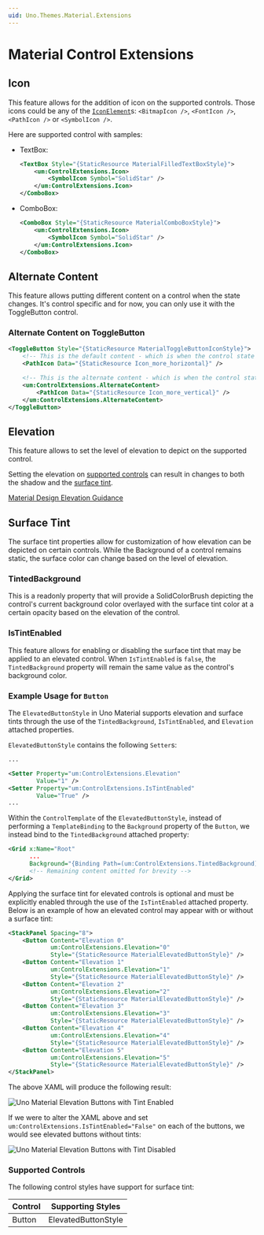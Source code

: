 ```yaml
---
uid: Uno.Themes.Material.Extensions
---
```


# Material Control Extensions

## Icon

This feature allows for the addition of icon on the supported controls. Those icons could be any of the [`IconElement`](https://docs.microsoft.com/en-us/windows/windows-app-sdk/api/winrt/microsoft.ui.xaml.controls.iconelement)s: `<BitmapIcon />`, `<FontIcon />`, `<PathIcon />` or `<SymbolIcon />`.

Here are supported control with samples:

* TextBox:

    ```xml
    <TextBox Style="{StaticResource MaterialFilledTextBoxStyle}">
        <um:ControlExtensions.Icon>
            <SymbolIcon Symbol="SolidStar" />
        </um:ControlExtensions.Icon>
    </ComboBox>
    ```

* ComboBox:

    ```xml
    <ComboBox Style="{StaticResource MaterialComboBoxStyle}">
        <um:ControlExtensions.Icon>
            <SymbolIcon Symbol="SolidStar" />
        </um:ControlExtensions.Icon>
    </ComboBox>
    ```

## Alternate Content

This feature allows putting different content on a control when the state changes.
It's control specific and for now, you can only use it with the ToggleButton control.

### Alternate Content on ToggleButton

```xml
<ToggleButton Style="{StaticResource MaterialToggleButtonIconStyle}">
    <!-- This is the default content - which is when the control state is UNCHECKED (the default value of a ToggleButton) -->
    <PathIcon Data="{StaticResource Icon_more_horizontal}" />

    <!-- This is the alternate content - which is when the control state is CHECKED -->
    <um:ControlExtensions.AlternateContent>
        <PathIcon Data="{StaticResource Icon_more_vertical}" />
    </um:ControlExtensions.AlternateContent>
</ToggleButton>
```

## Elevation

This feature allows to set the level of elevation to depict on the supported control.

Setting the elevation on [supported controls](#supported-controls) can result in changes to both the shadow and the [surface tint](#surface-tint).

[Material Design Elevation Guidance](https://m3.material.io/styles/elevation/overview)

## Surface Tint

The surface tint properties allow for customization of how elevation can be depicted on certain controls. While the Background of a control remains static, the surface color can change based on the level of elevation.

### TintedBackground

This is a readonly property that will provide a SolidColorBrush depicting the control's current background color overlayed with the surface tint color at a certain opacity based on the elevation of the control.

### IsTintEnabled

This feature allows for enabling or disabling the surface tint that may be applied to an elevated control. When `IsTintEnabled` is `false`, the `TintedBackground` property will remain the same value as the control's background color.

### Example Usage for `Button`

The `ElevatedButtonStyle` in Uno Material supports elevation and surface tints through the use of the `TintedBackground`, `IsTintEnabled`, and `Elevation` attached properties.

`ElevatedButtonStyle` contains the following `Setter`s:

```xml
...

<Setter Property="um:ControlExtensions.Elevation"
        Value="1" />
<Setter Property="um:ControlExtensions.IsTintEnabled"
        Value="True" />
...
```

Within the `ControlTemplate` of the `ElevatedButtonStyle`, instead of performing a `TemplateBinding` to the `Background` property of the `Button`, we instead bind to the `TintedBackground` attached property:

```xml
<Grid x:Name="Root"
      ...
      Background="{Binding Path=(um:ControlExtensions.TintedBackground), RelativeSource={RelativeSource TemplatedParent}}">
      <!-- Remaining content omitted for brevity -->
</Grid>
```

Applying the surface tint for elevated controls is optional and must be explicitly enabled through the use of the `IsTintEnabled` attached property. Below is an example of how an elevated control may appear  with or without a surface tint:

```xml
<StackPanel Spacing="8">
    <Button Content="Elevation 0"
            um:ControlExtensions.Elevation="0"
            Style="{StaticResource MaterialElevatedButtonStyle}" />
    <Button Content="Elevation 1"
            um:ControlExtensions.Elevation="1"
            Style="{StaticResource MaterialElevatedButtonStyle}" />
    <Button Content="Elevation 2"
            um:ControlExtensions.Elevation="2"
            Style="{StaticResource MaterialElevatedButtonStyle}" />
    <Button Content="Elevation 3"
            um:ControlExtensions.Elevation="3"
            Style="{StaticResource MaterialElevatedButtonStyle}" />
    <Button Content="Elevation 4"
            um:ControlExtensions.Elevation="4"
            Style="{StaticResource MaterialElevatedButtonStyle}" />
    <Button Content="Elevation 5"
            um:ControlExtensions.Elevation="5"
            Style="{StaticResource MaterialElevatedButtonStyle}" />
</StackPanel> 
```

The above XAML will produce the following result:

![Uno Material Elevation Buttons with Tint Enabled](assets/material-elevation-buttons.png)

If we were to alter the XAML above and set `um:ControlExtensions.IsTintEnabled="False"` on each of the buttons, we would see elevated buttons without tints:

![Uno Material Elevation Buttons with Tint Disabled](assets/material-elevation-buttons-shadow-only.png)

### Supported Controls

The following control styles have support for surface tint:

| Control | Supporting Styles   |
|---------|---------------------|
| Button  | ElevatedButtonStyle |
